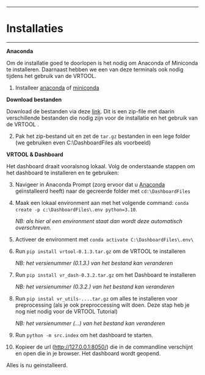 ****************************************************
# Installaties
****************************************************

**Anaconda**

Om de installatie goed te doorlopen is het nodig om Anaconda of Miniconda te installeren. Daarnaast hebben we een van deze terminals ook nodig tijdens het gebruik van de VRTOOL. 

1. Installeer [anaconda](https://www.anaconda.com/download) of [miniconda](https://docs.conda.io/en/latest/miniconda.html)

**Download bestanden** 

Download de bestanden via deze [link](sharepoint.nl). Dit is een zip-file met daarin verschillende bestanden die nodig zijn voor de installatie en het gebruik van de VRTOOL .

 2. Pak het zip-bestand uit en zet de ```tar.gz``` bestanden in een lege folder (we gebruiken even C:\DashboardFiles als voorbeeld)

**VRTOOL & Dashboard**

Het dashboard draait vooralsnog lokaal. Volg de onderstaande stappen om het dashboard te installeren en te gebruiken:

 3. Navigeer in Anaconda Prompt (zorg ervoor dat u [Anaconda](Anaconda.md) geïnstalleerd heeft) naar de gecreerde folder met ```cd:\DashboardFiles```

 4. Maak een lokaal environment aan met het volgende command: ```conda create -p c:\DashboardFiles\.env python=3.10```.

    *NB: als hier al een environment staat dan wordt deze automatisch overschreven.*


 5. Activeer de environment met ```conda activate C:\DashboardFiles\.env\```

6. Run ```pip install vrtool-0.1.3.tar.gz``` om de VRTOOL te installeren

    *NB: het versienummer (0.1.3.) van het bestand kan veranderen*

7. Run ```pip install vr_dash-0.3.2.tar.gz``` om het Dashboard te installeren

    *NB: het versienummer (0.3.2.) van het bestand kan veranderen*

8. Run ```pip instal vr_utils-....tar.gz``` om alles te installeren voor preprocessing (als je ook preproccessing wilt doen. Deze stap heb je nog niet nodig voor de VRTOOL Tutorial) 

    *NB: het versienummer (...) van het bestand kan veranderen*

8. Run ```python -m src.index``` om het dashboard te starten. 

9. Kopieer de url (http://127.0.0.1:8050/) die in de commandline verschijnt en open die in je browser. Het dashboard wordt geopend.

Alles is nu geinstalleerd.